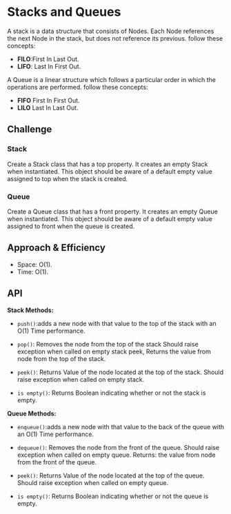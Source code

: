 # Stacks and Queues

A stack is a data structure that consists of Nodes. Each Node references the next Node in the stack, but does not reference its previous. follow these concepts:

- **FILO**:First In Last Out.
- **LIFO**: Last In First Out.

A Queue is a linear structure which follows a particular order in which the operations are performed. follow these concepts:

- **FIFO** First In First Out.
- **LILO** Last In Last Out.

## Challenge

### **Stack**

Create a Stack class that has a top property. It creates an empty Stack when instantiated.
This object should be aware of a default empty value assigned to top when the stack is created.

### **Queue**

Create a Queue class that has a front property. It creates an empty Queue when instantiated.
This object should be aware of a default empty value assigned to front when the queue is created.

## Approach & Efficiency

- Space: O(1).
- Time: O(1).

## API

**Stack Methods:**

- `push()`:adds a new node with that value to the top of the stack with an O(1) Time performance.

- `pop()`: Removes the node from the top of the stack Should raise exception when called on empty stack
  peek, Returns the value from node from the top of the stack.

- `peek()`: Returns Value of the node located at the top of the stack. Should raise exception when called on empty stack.

- `is empty()`: Returns Boolean indicating whether or not the stack is empty.

**Queue Methods:**

- `enqueue()`:adds a new node with that value to the back of the queue with an O(1) Time performance.

- `dequeue()`: Removes the node from the front of the queue. Should raise exception when called on empty queue. Returns: the value from node from the front of the queue.

- `peek()`: Returns Value of the node located at the top of the queue. Should raise exception when called on empty queue.

- `is empty()`: Returns Boolean indicating whether or not the queue is empty.